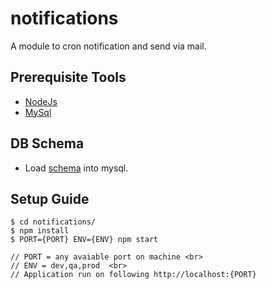 # notifications

A module to cron notification and send via mail.

## Prerequisite Tools

* [NodeJs](https://nodejs.org/)
* [MySql](https://www.mysql.com/)

## DB Schema
* Load [schema](./schema.sql) into mysql.

## Setup Guide
```
$ cd notifications/
$ npm install
$ PORT={PORT} ENV={ENV} npm start

// PORT = any avaiable port on machine <br>
// ENV = dev,qa,prod  <br>
// Application run on following http://localhost:{PORT}
```

